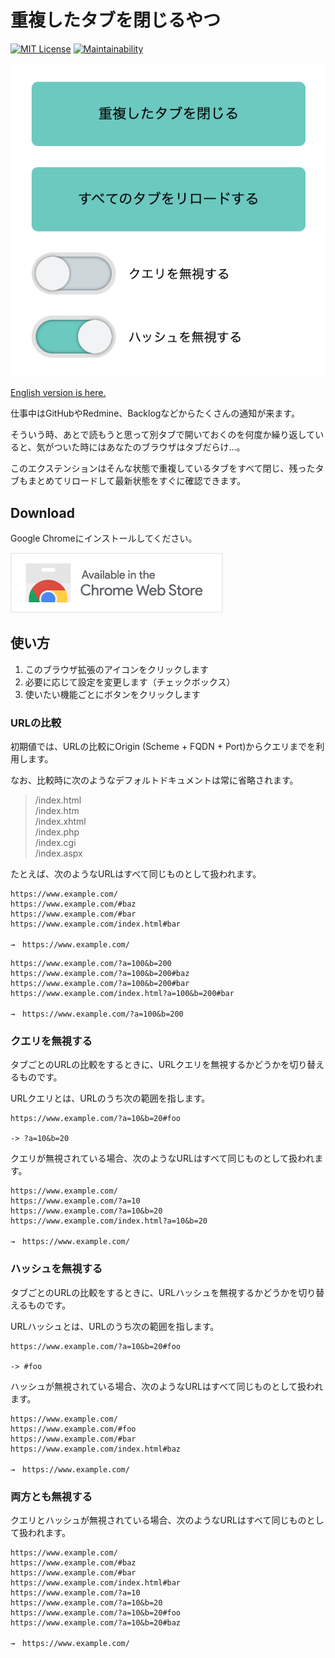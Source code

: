 # 重複したタブを閉じるやつ

[![MIT License](http://img.shields.io/badge/license-MIT-blue.svg?style=flat)](LICENSE) [![Maintainability](https://api.codeclimate.com/v1/badges/6a4a32f68f2776d2710c/maintainability)](https://codeclimate.com/github/heppokofrontend/chrome-extension-close-duplicate-tabs/maintainability)

![](./images/main--ja.png)

[English version is here.](./README.md)

仕事中はGitHubやRedmine、Backlogなどからたくさんの通知が来ます。

そういう時、あとで読もうと思って別タブで開いておくのを何度か繰り返していると、気がついた時にはあなたのブラウザはタブだらけ…。

このエクステンションはそんな状態で重複しているタブをすべて閉じ、残ったタブもまとめてリロードして最新状態をすぐに確認できます。

## Download

Google Chromeにインストールしてください。

[![Available in the Chrome Web Store](./images/iNEddTyWiMfLSwFD6qGq.png)](https://chrome.google.com/webstore/detail/close-duplicate-tab/ollnnjepahcgphpjjhcfohpelmpldghj)

## 使い方

1. このブラウザ拡張のアイコンをクリックします
2. 必要に応じて設定を変更します（チェックボックス）
3. 使いたい機能ごとにボタンをクリックします

### URLの比較

初期値では、URLの比較にOrigin (Scheme + FQDN + Port)からクエリまでを利用します。

なお、比較時に次のようなデフォルトドキュメントは常に省略されます。

> /index.html  
> /index.htm  
> /index.xhtml  
> /index.php  
> /index.cgi  
> /index.aspx

たとえば、次のようなURLはすべて同じものとして扱われます。

```
https://www.example.com/
https://www.example.com/#baz
https://www.example.com/#bar
https://www.example.com/index.html#bar

→　https://www.example.com/
```

```
https://www.example.com/?a=100&b=200
https://www.example.com/?a=100&b=200#baz
https://www.example.com/?a=100&b=200#bar
https://www.example.com/index.html?a=100&b=200#bar

→　https://www.example.com/?a=100&b=200
```

### クエリを無視する

タブごとのURLの比較をするときに、URLクエリを無視するかどうかを切り替えるものです。

URLクエリとは、URLのうち次の範囲を指します。

```
https://www.example.com/?a=10&b=20#foo

-> ?a=10&b=20
```

クエリが無視されている場合、次のようなURLはすべて同じものとして扱われます。

```
https://www.example.com/
https://www.example.com/?a=10
https://www.example.com/?a=10&b=20
https://www.example.com/index.html?a=10&b=20

→　https://www.example.com/
```

### ハッシュを無視する

タブごとのURLの比較をするときに、URLハッシュを無視するかどうかを切り替えるものです。

URLハッシュとは、URLのうち次の範囲を指します。

```
https://www.example.com/?a=10&b=20#foo

-> #foo
```

ハッシュが無視されている場合、次のようなURLはすべて同じものとして扱われます。

```
https://www.example.com/
https://www.example.com/#foo
https://www.example.com/#bar
https://www.example.com/index.html#baz

→　https://www.example.com/
```

### 両方とも無視する

クエリとハッシュが無視されている場合、次のようなURLはすべて同じものとして扱われます。

```
https://www.example.com/
https://www.example.com/#baz
https://www.example.com/#bar
https://www.example.com/index.html#bar
https://www.example.com/?a=10
https://www.example.com/?a=10&b=20
https://www.example.com/?a=10&b=20#foo
https://www.example.com/?a=10&b=20#baz

→　https://www.example.com/
```
